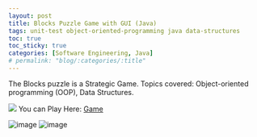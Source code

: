 ```yaml
---
layout: post
title: Blocks Puzzle Game with GUI (Java)
tags: unit-test object-oriented-programming java data-structures
toc: true
toc_sticky: true
categories: [Software Engineering, Java]
# permalink: "blog/:categories/:title"
---
```

The Blocks puzzle is a Strategic Game. Topics covered: Object-oriented programming (OOP), Data Structures.

[![](https://img.shields.io/badge/GitHub-100000?style=for-the-badge&logo=github&logoColor=white)](https://github.com/annetta-zheng/Blocks "Click for Repo!") 
You can Play Here: [Game](https://www.cbc.ca/kidscbc2/content/games/blocks-puzzle/index.html "Click to Play!")

![image](https://inst.eecs.berkeley.edu/~cs61b/sp22/materials/proj/proj0/img/figure1.png)
![image](https://user-images.githubusercontent.com/67286396/157542546-95e9e541-91c9-4b81-9908-22c476265729.png)  